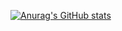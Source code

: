 [![Anurag's GitHub stats](https://github-readme-stats-git-masterrstaa-rickstaa.vercel.app/api?username=pshoukry&count_private=true&show_icons=true&theme=radical)](https://github.com/anuraghazra/github-readme-stats)

<!--
**pshoukry/pshoukry** is a ✨ _special_ ✨ repository because its `README.md` (this file) appears on your GitHub profile.

Here are some ideas to get you started:

- 🔭 I’m currently working on ...
- 🌱 I’m currently learning ...
- 👯 I’m looking to collaborate on ...
- 🤔 I’m looking for help with ...
- 💬 Ask me about ...
- 📫 How to reach me: ...
- 😄 Pronouns: ...
- ⚡ Fun fact: ...
-->
